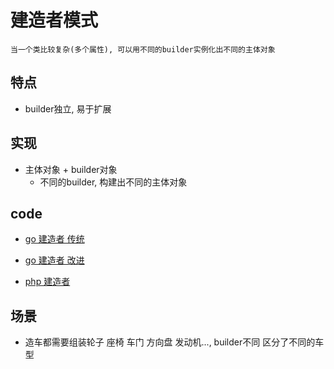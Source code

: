 # 建造者模式

    当一个类比较复杂(多个属性), 可以用不同的builder实例化出不同的主体对象

## 特点

- builder独立, 易于扩展

## 实现

- 主体对象 + builder对象
  - 不同的builder, 构建出不同的主体对象

## code

- [go 建造者 传统](src/go/dp/builder-simple.go)
- [go 建造者 改进](src/go/dp/builder-opt.go)

- [php 建造者](src/php_design_patterns/builder/builder.php)

## 场景

- 造车都需要组装轮子 座椅 车门 方向盘 发动机..., builder不同 区分了不同的车型
